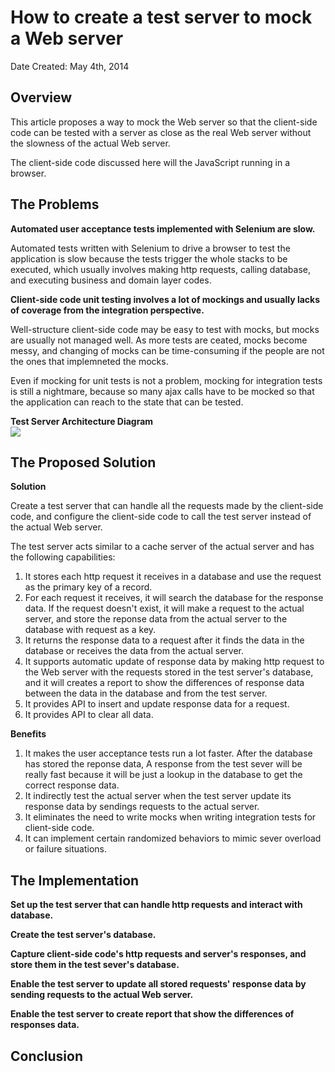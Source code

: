 # How to create a test server to mock a Web server

Date Created: May 4th, 2014

## Overview

This article proposes a way to mock the Web server so that the client-side code can be tested with a server as close as the real Web server without the slowness of the actual Web server.

The client-side code discussed here will the JavaScript running in a browser.


## The Problems

**Automated user acceptance tests implemented with Selenium are slow.**

Automated tests written with Selenium to drive a browser to test the application is slow because the tests trigger the whole stacks to be executed, which usually involves making http requests, calling database, and executing business and domain layer codes.

**Client-side code unit testing involves a lot of mockings and usually lacks of coverage from the integration perspective.**

Well-structure client-side code may be easy to test with mocks, but mocks are usually not managed well. As more tests are ceated, mocks become messy, and changing of mocks can be time-consuming if the people are not the ones that implemneted the mocks.

Even if mocking for unit tests is not a problem, mocking for integration tests is still a nightmare, because so many ajax calls have to be mocked so that the application can reach to the state that can be tested.

**Test Server Architecture Diagram**
<br/><img src="img/test-server.png"></img>

## The Proposed Solution

**Solution**

Create a test server that can handle all the requests made by the client-side code, and configure the client-side code to call the test server instead of the actual Web server.

The test server acts similar to a cache server of the actual server and has the following capabilities:

1. It stores each http request it receives in a database and use the request as the primary key of a record.
2. For each request it receives, it will search the database for the response data. If the request doesn't exist, it will make a request to the actual server, and store the reponse data from the actual server to the database with request as a key.
3. It returns the response data to a request after it finds the data in the database or receives the data from the actual server.
4. It supports automatic update of response data by making http request to the Web server with the requests stored in the test server's database, and it will creates a report to show the differences of response data between the data in the database and from the test server.
5. It provides API to insert and update response data for a request.
5. It provides API to clear all data.

**Benefits**

1. It makes the user acceptance tests run a lot faster. After the database has stored the reponse data, A response from the test sever will be really fast because it will be just a lookup in the database to get the correct response data.
2. It indirectly test the actual server when the test server update its response data by sendings requests to the actual server.
3. It eliminates the need to write mocks when writing integration tests for client-side code.
4. It can implement certain randomized behaviors to mimic sever overload or failure situations.

## The Implementation

**Set up the test server that can handle http requests and interact with database.**

**Create the test server's database.**

**Capture client-side code's http requests and server's responses, and store them in the test sever's database.**

**Enable the test server to update all stored requests' response data by sending requests to the actual Web server.**

**Enable the test server to create report that show the differences of responses data.**

## Conclusion

